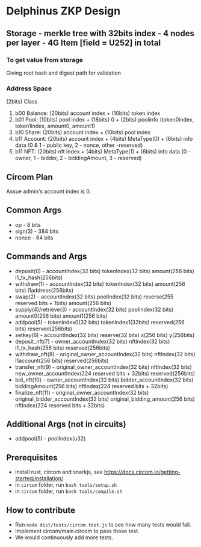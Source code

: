 # Delphinus ZKP Design

## Storage - merkle tree with 32bits index - 4 nodes per layer - 4G Item [field = U252] in total

### To get value from storage

Giving root hash and digest path for validation

### Address Space

(2bits) Class

1. b00 Balance: (20bits) account index + (10bits) token index
2. b01 Pool: (10bits) pool index + (18bits) 0 + (2bits) poolinfo (token0index, token1index, amount0, amount1)
3. b10 Share: (20bits) account index + (10bits) pool index
4. b11 Account: (20bits) account index + (4bits) MetaType(0) + (6bits) info data (0 & 1 - public key, 2 - nonce, other -reserved)
5. b11 NFT: (20bits) nft index + (4bits) MetaType(1) + (6bits) info data (0 - owner, 1 - bidder, 2 - biddingAmount, 3 - reserved)

## Circom Plan

Assue admin's account index is 0.

## Common Args

- op - 8 bits
- sign(3) - 384 bits
- nonce - 64 bits

## Commands and Args

- deposit(0) - accountIndex(32 bits) tokenIndex(32 bits) amount(256 bits) l1_tx_hash(256bits)
- withdraw(1) - accountIndex(32 bits) tokenIndex(32 bits) amount(256 bits) l1address(256bits)
- swap(2) - accountIndex(32 bits) poolIndex(32 bits) reverse(255 reserved bits + 1bits) amount(256 bits)
- supply(4)/retrieve(3) - accountIndex(32 bits) poolIndex(32 bits) amount0(256 bits) amount1(256 bits)
- addpool(5) - tokenIndex0(32 bits) tokenIndex1(32bits) reserved(256 bits) reserved(256bits)
- setkey(6) - accountIndex(32 bits) reserve(32 bits) x(256 bits) y(256bits)
- deposit_nft(7) - owner_accountIndex(32 bits) nftIndex(32 bits) l1_tx_hash(256 bits) reserved(256bits)
- withdraw_nft(8) - original_owner_accountIndex(32 bits) nftIndex(32 bits) l1account(256 bits) reserved(256bits)
- transfer_nft(9) - original_owner_accountIndex(32 bits) nftIndex(32 bits) new_owner_accountIndex(224 reserved bits + 32bits) reserved(256bits)
- bid_nft(10) - owner_accountIndex(32 bits) bidder_accountIndex(32 bits) biddingAmount(256 bits) nftIndex(224 reserved bits + 32bits)
- finalize_nft(11) - original_owner_accountIndex(32 bits) original_bidder_accountIndex(32 bits) original_bidding_amount(256 bits) nftIndex(224 reserved bits + 32bits)

## Additional Args (not in circuits)

- addpool(5) - poolIndex(u32)

## Prerequisites

- install rust, circom and snarkjs, see <https://docs.circom.io/getting-started/installation/>
- in `circom` folder, run `bash tools/setup.sh`
- in `circom` folder, run `bash tools/compile.sh`

## How to contribute

- Run `node dist/tests/circom.test.js` to see how many tests would fail.
- Implement circom/main.circom to pass those test.
- We would continuously add more tests.
